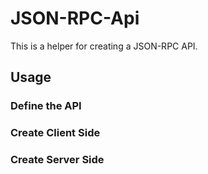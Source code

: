 # JSON-RPC-Api

This is a helper for creating a JSON-RPC API.

## Usage

### Define the API

### Create Client Side

### Create Server Side

